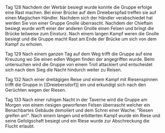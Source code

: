 Tag 128
Nachdem der Werbär besiegt wurde konnte die Gruppe erfolge eine Rast machen. Bei einer Brücke auf dem Dreieberspfad treffen sie auf einen Magischen Händler. Nachdem sich der Händler verabschiedet hat werden Sie von einer Gruppe Gnolle überrascht. Nachdem der Chieftain besiegt wurde wirft einer der anderen Gnolle einen Felsen und bringt die Brücke teilweise zum Einsturz. Nach einem langen Kampf weren die Gnolle besiegt und die Gruppe macht Rast am Ende der Brücke um sich von dem Kampf zu erholen.

Tag 129
Nach einem ganzen Tag auf dem Weg trifft die Gruppe auf eine Kreuzung wo Sie einen edlen Wagen finden der angegriffen wurde. Beim untersuchen wird die Gruppe von einem Troll attackiert und entscheidet sich nach dem Sieg die Nacht hindurch weiter zu Reisen.

Tag 132
Nach einer dreitägigen Reise und einem Kampf mit Riesenspinnen trifft die Gruppe in [[Dreiebersdorf]] ein und erkundigt sich nach den Gerüchten wegen der Riesen.

Tag 133
Nach einer ruhigen Nacht in der Taverne wird die Gruppe am Morgen von einem riesigen geworfenen Felsen überrascht welcher ein Benachbartes Gebäude demoliert und dem Schrei einer Wache: "Riesen greifen an!". Nach einem langen und erbitterten Kampf wurde ein Riese und seine Gefolgschaft besiegt und ein Riese wurde zur Abschreckung die Flucht erlaubt.
